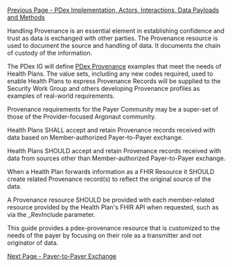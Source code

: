 [Previous Page - PDex Implementation, Actors, Interactions, Data Payloads and Methods](pdeximplementationactorsinteractionsdatapayloadsandmethods.html)

Handling Provenance is an essential element in establishing confidence and trust as data is exchanged with other parties. The Provenance resource is used to document the source and handling of data. It documents the chain of custody of the information.

The PDex IG will define [PDex Provenance](PDexProvenance.html) examples that meet the needs of Health Plans. The value sets, including any new codes required, used to enable Health Plans to express Provenance Records will be supplied to the Security Work Group and others developing Provenance profiles as examples of real-world requirements.

Provenance requirements for the Payer Community may be a super-set of those of the Provider-focused Argonaut community.

Health Plans SHALL accept and retain Provenance records received with data based on Member-authorized Payer-to-Payer exchange.

Health Plans SHOULD accept and retain Provenance records received with data from  sources other than Member-authorized Payer-to-Payer exchange.

When a Health Plan forwards information as a FHIR Resource it SHOULD create related Provenance record(s) to reflect the original source of the data.

A Provenance resource SHOULD be provided with each member-related resource provided by the Health Plan's FHIR API when requested, such as via the _RevInclude parameter.

This guide provides a pdex-provenance resource that is customized to the needs of the payer by focusing on their role as a transmitter and not originator of data.


[Next Page - Payer-to-Payer Exchange](payertopayerexchange.html)
